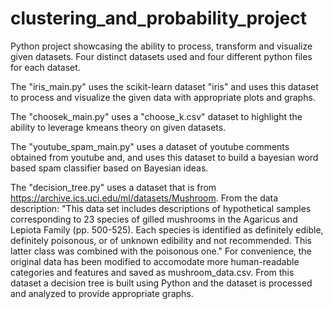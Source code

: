 # clustering_and_probability_project
Python project showcasing the ability to process, transform and visualize given datasets. Four distinct datasets used and four different python files for each dataset.

The "iris_main.py" uses the scikit-learn dataset "iris" and uses this dataset to process and visualize the given data with appropriate plots and graphs.

The "choosek_main.py" uses a "choose_k.csv" dataset to highlight the ability to leverage kmeans theory on given datasets.

The "youtube_spam_main.py" uses a dataset of youtube comments obtained from youtube and, and uses this dataset to build a bayesian word based spam classifier based on Bayesian ideas.

The "decision_tree.py" uses a dataset that is from https://archive.ics.uci.edu/ml/datasets/Mushroom. From the data description: "This data set includes descriptions of hypothetical samples corresponding to 23 species of gilled mushrooms in the Agaricus and Lepiota Family (pp. 500-525). Each species is identified as definitely edible, definitely poisonous, or of unknown edibility and not recommended. This latter class was combined with the poisonous one." For convenience, the original data has been modified to accomodate more human-readable categories and features and saved as mushroom_data.csv. From this dataset a decision tree is built using Python and the dataset is processed and analyzed to provide appropriate graphs.
